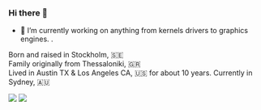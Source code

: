### Hi there 👋
- 🔭 I’m currently working on anything from kernels drivers to graphics engines.
.

Born and raised in Stockholm, :sweden:  
Family originally from Thessaloniki, :greece:  
Lived in Austin TX & Los Angeles CA, :us:  for about 10 years.
Currently in Sydney, :australia:  


<!--
Here are some ideas to get you started:

- 🔭 I’m currently working on ...
- 🌱 I’m currently learning ...
- 👯 I’m looking to collaborate on ...
- 🤔 I’m looking for help with ...
- 💬 Ask me about ...
- 📫 How to reach me: ...
- 😄 Pronouns: ...
- ⚡ Fun fact: ...
- ⚡ Fun fact: I'm becoming a father and I havn't told my family (hidden here)
-->

<img  src="https://github-readme-stats.vercel.app/api?username=xls&show_icons=true&hide_border=true&count_private=true&theme=dark"/>
<img  src="https://github-readme-streak-stats.herokuapp.com/?user=xls&theme=dark"/>

